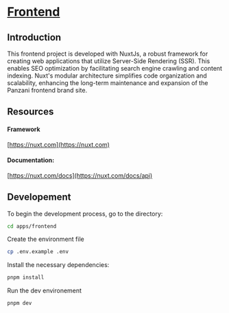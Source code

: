 # [Frontend](./../../README.md)

## Introduction

This frontend project is developed with NuxtJs, a robust framework for creating web applications that utilize Server-Side Rendering (SSR). This enables SEO optimization by facilitating search engine crawling and content indexing. Nuxt's modular architecture simplifies code organization and scalability, enhancing the long-term maintenance and expansion of the Panzani frontend brand site.

## Resources

#### Framework 
[https://nuxt.com](https://nuxt.com)

#### Documentation:
[https://nuxt.com/docs](https://nuxt.com/docs/api)

## Developement

To begin the development process, go to the directory:
```bash
cd apps/frontend
```

Create the environment file
```bash
cp .env.example .env
```

Install the necessary dependencies:
```bash
pnpm install
```

Run the dev environement
```bash
pnpm dev
```